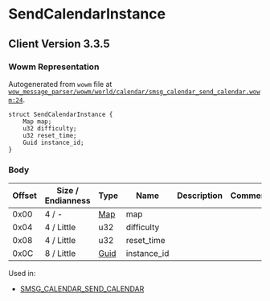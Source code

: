 # SendCalendarInstance

## Client Version 3.3.5

### Wowm Representation

Autogenerated from `wowm` file at [`wow_message_parser/wowm/world/calendar/smsg_calendar_send_calendar.wowm:24`](https://github.com/gtker/wow_messages/tree/main/wow_message_parser/wowm/world/calendar/smsg_calendar_send_calendar.wowm#L24).
```rust,ignore
struct SendCalendarInstance {
    Map map;
    u32 difficulty;
    u32 reset_time;
    Guid instance_id;
}
```
### Body

| Offset | Size / Endianness | Type | Name | Description | Comment |
| ------ | ----------------- | ---- | ---- | ----------- | ------- |
| 0x00 | 4 / - | [Map](map.md) | map |  |  |
| 0x04 | 4 / Little | u32 | difficulty |  |  |
| 0x08 | 4 / Little | u32 | reset_time |  |  |
| 0x0C | 8 / Little | [Guid](../types/packed-guid.md) | instance_id |  |  |


Used in:
* [SMSG_CALENDAR_SEND_CALENDAR](smsg_calendar_send_calendar.md)

